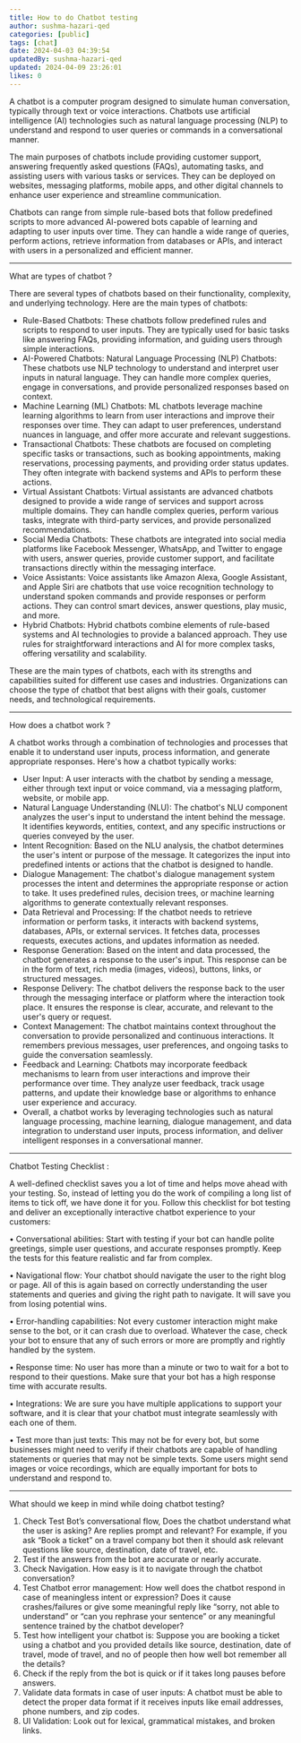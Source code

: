```yaml
---
title: How to do Chatbot testing
author: sushma-hazari-qed
categories: [public]
tags: [chat]
date: 2024-04-03 04:39:54 
updatedBy: sushma-hazari-qed
updated: 2024-04-09 23:26:01 
likes: 0
---
```


A chatbot is a computer program designed to simulate human conversation, typically through text or voice interactions. Chatbots use artificial intelligence (AI) technologies such as natural language processing (NLP) to understand and respond to user queries or commands in a conversational manner.

The main purposes of chatbots include providing customer support, answering frequently asked questions (FAQs), automating tasks, and assisting users with various tasks or services. They can be deployed on websites, messaging platforms, mobile apps, and other digital channels to enhance user experience and streamline communication.

Chatbots can range from simple rule-based bots that follow predefined scripts to more advanced AI-powered bots capable of learning and adapting to user inputs over time. They can handle a wide range of queries, perform actions, retrieve information from databases or APIs, and interact with users in a personalized and efficient manner.

***

What are types of chatbot ?

There are several types of chatbots based on their functionality, complexity, and underlying technology. Here are the main types of chatbots:

* Rule-Based Chatbots: These chatbots follow predefined rules and scripts to respond to user inputs. They are typically used for basic tasks like answering FAQs, providing information, and guiding users through simple interactions.
* AI-Powered Chatbots: Natural Language Processing (NLP) Chatbots: These chatbots use NLP technology to understand and interpret user inputs in natural language. They can handle more complex queries, engage in conversations, and provide personalized responses based on context.
* Machine Learning (ML) Chatbots: ML chatbots leverage machine learning algorithms to learn from user interactions and improve their responses over time. They can adapt to user preferences, understand nuances in language, and offer more accurate and relevant suggestions.
* Transactional Chatbots: These chatbots are focused on completing specific tasks or transactions, such as booking appointments, making reservations, processing payments, and providing order status updates. They often integrate with backend systems and APIs to perform these actions.
* Virtual Assistant Chatbots: Virtual assistants are advanced chatbots designed to provide a wide range of services and support across multiple domains. They can handle complex queries, perform various tasks, integrate with third-party services, and provide personalized recommendations.
* Social Media Chatbots: These chatbots are integrated into social media platforms like Facebook Messenger, WhatsApp, and Twitter to engage with users, answer queries, provide customer support, and facilitate transactions directly within the messaging interface.
* Voice Assistants: Voice assistants like Amazon Alexa, Google Assistant, and Apple Siri are chatbots that use voice recognition technology to understand spoken commands and provide responses or perform actions. They can control smart devices, answer questions, play music, and more.
* Hybrid Chatbots: Hybrid chatbots combine elements of rule-based systems and AI technologies to provide a balanced approach. They use rules for straightforward interactions and AI for more complex tasks, offering versatility and scalability.

These are the main types of chatbots, each with its strengths and capabilities suited for different use cases and industries. Organizations can choose the type of chatbot that best aligns with their goals, customer needs, and technological requirements.

***

How does a chatbot work ?

A chatbot works through a combination of technologies and processes that enable it to understand user inputs, process information, and generate appropriate responses. Here's how a chatbot typically works:

* User Input: A user interacts with the chatbot by sending a message, either through text input or voice command, via a messaging platform, website, or mobile app.
* Natural Language Understanding (NLU): The chatbot's NLU component analyzes the user's input to understand the intent behind the message. It identifies keywords, entities, context, and any specific instructions or queries conveyed by the user.
* Intent Recognition: Based on the NLU analysis, the chatbot determines the user's intent or purpose of the message. It categorizes the input into predefined intents or actions that the chatbot is designed to handle.
* Dialogue Management: The chatbot's dialogue management system processes the intent and determines the appropriate response or action to take. It uses predefined rules, decision trees, or machine learning algorithms to generate contextually relevant responses.
* Data Retrieval and Processing: If the chatbot needs to retrieve information or perform tasks, it interacts with backend systems, databases, APIs, or external services. It fetches data, processes requests, executes actions, and updates information as needed.
* Response Generation: Based on the intent and data processed, the chatbot generates a response to the user's input. This response can be in the form of text, rich media (images, videos), buttons, links, or structured messages.
* Response Delivery: The chatbot delivers the response back to the user through the messaging interface or platform where the interaction took place. It ensures the response is clear, accurate, and relevant to the user's query or request.
* Context Management: The chatbot maintains context throughout the conversation to provide personalized and continuous interactions. It remembers previous messages, user preferences, and ongoing tasks to guide the conversation seamlessly.
* Feedback and Learning: Chatbots may incorporate feedback mechanisms to learn from user interactions and improve their performance over time. They analyze user feedback, track usage patterns, and update their knowledge base or algorithms to enhance user experience and accuracy.
* Overall, a chatbot works by leveraging technologies such as natural language processing, machine learning, dialogue management, and data integration to understand user inputs, process information, and deliver intelligent responses in a conversational manner.

***

Chatbot Testing Checklist :

A well-defined checklist saves you a lot of time and helps move ahead with your testing. So, instead of letting you do the work of compiling a long list of items to tick off, we have done it for you. Follow this checklist for bot testing and deliver an exceptionally interactive chatbot experience to your customers:

•	Conversational abilities: Start with testing if your bot can handle polite greetings, simple user questions, and accurate responses promptly. Keep the tests for this feature realistic and far from complex.

•	Navigational flow: Your chatbot should navigate the user to the right blog or page. All of this is again based on correctly understanding the user statements and queries and giving the right path to navigate. It will save you from losing potential wins.

•	Error-handling capabilities: Not every customer interaction might make sense to the bot, or it can crash due to overload. Whatever the case, check your bot to ensure that any of such errors or more are promptly and rightly handled by the system.

•	Response time: No user has more than a minute or two to wait for a bot to respond to their questions. Make sure that your bot has a high response time with accurate results.

•	Integrations: We are sure you have multiple applications to support your software, and it is clear that your chatbot must integrate seamlessly with each one of them.

•	Test more than just texts: This may not be for every bot, but some businesses might need to verify if their chatbots are capable of handling statements or queries that may not be simple texts. Some users might send images or voice recordings, which are equally important for bots to understand and respond to.

***

What should we keep in mind while doing chatbot testing?

1. Check Test Bot’s conversational flow, Does the chatbot understand what the user is asking? Are replies prompt and relevant? For example, if you ask “Book a ticket” on a travel company bot then it should ask relevant questions like source, destination, date of travel, etc.
2. Test if the answers from the bot are accurate or nearly accurate.
3. Check Navigation. How easy is it to navigate through the chatbot conversation?
4. Test Chatbot error management: How well does the chatbot respond in case of meaningless intent or expression? Does it cause crashes/failures or give some meaningful reply like “sorry, not able to understand” or “can you rephrase your sentence” or any meaningful sentence trained by the chatbot developer?
5. Test how intelligent your chatbot is: Suppose you are booking a ticket using a chatbot and you provided details like source, destination, date of travel, mode of travel, and no of people then how well bot remember all the details?
6. Check if the reply from the bot is quick or if it takes long pauses before answers.
7. Validate data formats in case of user inputs: A chatbot must be able to detect the proper data format if it receives inputs like email addresses, phone numbers, and zip codes.
8. UI Validation: Look out for lexical, grammatical mistakes, and broken links.
